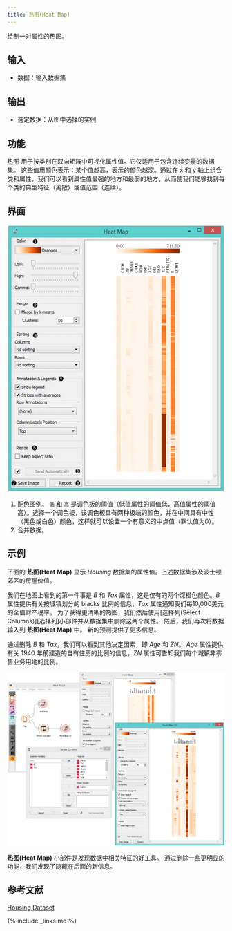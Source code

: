 ```yaml
---
title: 热图(Heat Map)
---
```


绘制一对属性的热图。





## 输入
- 数据：输入数据集

## 输出

- 选定数据：从图中选择的实例

## 功能
[热图](https://en.wikipedia.org/wiki/Heat_map) 用于按类别在双向矩阵中可视化属性值。它仅适用于包含连续变量的数据集。 这些值用颜色表示：某个值越高，表示的颜色越深。通过在 x 和 y 轴上组合类和属性，我们可以看到属性值最强的地方和最弱的地方，从而使我们能够找到每个类的典型特征（离散）或值范围（连续）。

## 界面
![](/assets/images/visualize/HeatMap-stamped.png.webp)

<!-- TODO: 差别很大 -->
1. 配色图例。 `低` 和 `高` 是调色板的阈值（低值属性的阈值低，高值属性的阈值高）。选择一个调色板，该调色板具有两种极端的颜色，并在中间具有中性（黑色或白色）颜色，这样就可以设置一个有意义的中点值（默认值为0）。
2. 合并数据。

## 示例
下面的 **热图(Heat Map)** 显示 *Housing* 数据集的属性值。上述数据集涉及波士顿郊区的房屋价值。

我们在地图上看到的第一件事是 *B* 和 *Tax* 属性，这是仅有的两个深橙色颜色。*B* 属性提供有关按城镇划分的 blacks 比例的信息，*Tax* 属性通知我们每10,000美元的全值财产税率。 为了获得更清晰的热图，我们然后使用[选择列(Select Columns)][选择列]小部件并从数据集中删除这两个属性。 然后，我们再次将数据输入到 **热图(Heat Map)** 中。 新的预测提供了更多信息。

通过删除 *B* 和 *Tax*，我们可以看到其他决定因素，即 *Age* 和 *ZN*。 *Age* 属性提供有关 1940 年前建造的自有住房的比例的信息，*ZN* 属性可告知我们每个城镇非零售业务用地的比例。

![](/assets/images/visualize/HeatMap-Example1.png.webp)

**热图(Heat Map)** 小部件是发现数据中相关特征的好工具。 通过删除一些更明显的功能，我们发现了隐藏在后面的新信息。


## 参考文献

[Housing Dataset](https://archive.ics.uci.edu/ml/datasets/Housing)


{% include _links.md %}